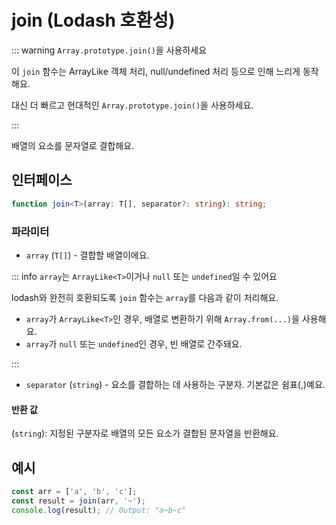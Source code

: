 # join (Lodash 호환성)

::: warning `Array.prototype.join()`을 사용하세요

이 `join` 함수는 ArrayLike 객체 처리, null/undefined 처리 등으로 인해 느리게 동작해요.

대신 더 빠르고 현대적인 `Array.prototype.join()`을 사용하세요.

:::

배열의 요소를 문자열로 결합해요.

## 인터페이스

```typescript
function join<T>(array: T[], separator?: string): string;
```

### 파라미터

- `array` (`T[]`) - 결합할 배열이에요.

::: info `array`는 `ArrayLike<T>`이거나 `null` 또는 `undefined`일 수 있어요

lodash와 완전히 호환되도록 `join` 함수는 `array`를 다음과 같이 처리해요.

- `array`가 `ArrayLike<T>`인 경우, 배열로 변환하기 위해 `Array.from(...)`을 사용해요.
- `array`가 `null` 또는 `undefined`인 경우, 빈 배열로 간주돼요.

:::

- `separator` (`string`) - 요소를 결합하는 데 사용하는 구분자. 기본값은 쉼표(,)예요.

#### 반환 값

(`string`): 지정된 구분자로 배열의 모든 요소가 결합된 문자열을 반환해요.

## 예시

```typescript
const arr = ['a', 'b', 'c'];
const result = join(arr, '~');
console.log(result); // Output: "a~b~c"
```
